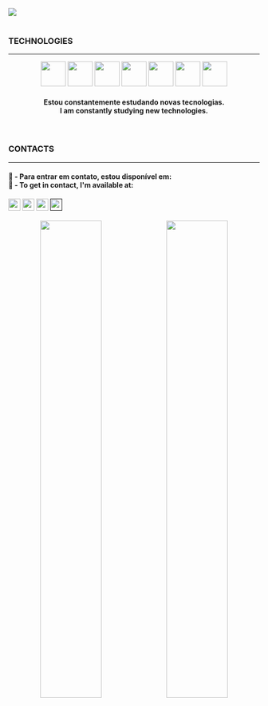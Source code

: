 <img src="https://user-images.githubusercontent.com/95272518/152739445-4442d831-05ee-48fd-956d-82ea42f741ad.svg"><br><br>
<h3>TECHNOLOGIES</h3>
<!--<p>Programming and Design</p>-->
<hr>
<div align="center" float="left">
   <img width="50px" src="https://user-images.githubusercontent.com/95272518/152637034-113074fd-01ba-4263-b572-58382b250b40.svg">
   <img width="50px" src="https://user-images.githubusercontent.com/95272518/152637051-49416c82-98fc-45a6-9c3f-a8d53315347f.svg">
   <img width="50px" src="https://user-images.githubusercontent.com/95272518/152637055-b93b5f1d-1701-450a-8b37-e96f390cb62e.svg">
   <img width="50px" src="https://user-images.githubusercontent.com/95272518/152637056-1278896a-a289-4147-abc3-83cdb497e4c9.svg">
   <img width="50px" src="https://user-images.githubusercontent.com/95272518/152637062-b2ff122f-96ce-402c-88d8-47b282b0ef31.svg">
   <img width="50px" src="https://user-images.githubusercontent.com/95272518/152637067-69760f1b-31e1-4ad7-a2dd-978be0e19479.svg">
   <img width="50px" src="https://user-images.githubusercontent.com/95272518/152637068-f69a6109-a08d-4eee-8ca9-f55160df45c3.svg">
</div>
<h4 align="center">Estou constantemente estudando novas tecnologias.
   <br>I am constantly studying new technologies.</h4>
<br>
<h3>CONTACTS</h3>
<hr>
<h4>
   💬 - Para entrar em contato, estou disponível em:<br>
   💬 - To get in contact, I'm available at:</h4>
<div float="left">
       <a href="https://www.linkedin.com/in/markley-sales/"> <img height="24px" src="https://img.shields.io/badge/LinkedIn-%236633cc?style=flat-square&logo=LinkedIn&color=003140&link=https://www.linkedin.com/in/markley-sales/"></a>
       <a href="mailto:marksales.dev.eng@gmail.com"><img height="24px" src="https://img.shields.io/badge/Email-%236633cc?style=flat-square&logo=Gmail&logoColor=white&color=003140&link=mailto:marksales.dev.eng@gmail.com"></a>
       <img height="24px" src="https://img.shields.io/badge/Whatsapp-%236633cc?style=flat-square&logo=Whatsapp&logoColor=white&color=003140&link="
</div>
       <a href=""><img height="24px" src="https://img.shields.io/badge/Instagram-%236633cc?style=flat-square&logo=Instagram&logoColor=white&color=003140&link=mailto:marksales.dev.eng@gmail.com"></a>
<br><br>
<div align="center" float="left">
   <img width="49.5%" src="https://user-images.githubusercontent.com/95272518/152638376-4865c9a8-1e97-47e3-beeb-4339c9181d7b.gif">
   <img width="49.5%" src="https://user-images.githubusercontent.com/95272518/153117797-026f4af7-fada-4968-aa27-9a576d1b9313.jpg">
</div>





<!--
**MarkleySales/MarkleySales** is a ✨ _special_ ✨ repository because its `README.md` (this file) appears on your GitHub profile.

Here are some ideas to get you started:

- 🔭 
- 🌱 
- 👯 
- 🤔 
-   
- 📫 
- 😄 
- ⚡ 
-->
